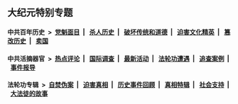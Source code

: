 ## 大纪元特别专题

#### 中共百年历史 &nbsp;>&nbsp; [党魁面目](indexes/nf1176107/README.md?05290430) &nbsp;| &nbsp; [杀人历史](indexes/nf1176106/README.md?05290430) &nbsp;| &nbsp; [破坏传统和道德](indexes/nf1176106/README.md?05290430) &nbsp;| &nbsp; [迫害文化精英](indexes/nf1176111/README.md?05290430) &nbsp;| &nbsp; [篡改历史](indexes/nf1176115/README.md?05290430) &nbsp;| &nbsp; [卖国](indexes/nf1176117/README.md?05290430) 

#### 中共活摘器官 &nbsp;>&nbsp; [热点评论](indexes/nf5879/README.md?05290430) &nbsp;| &nbsp; [国际调查](indexes/nf5947/README.md?05290430) &nbsp;| &nbsp; [最新活动](indexes/nf5883/README.md?05290430) &nbsp;| &nbsp; [法轮功遭遇](indexes/nf5881/README.md?05290430) &nbsp;| &nbsp; [追查案例](indexes/nf5880/README.md?05290430) &nbsp;| &nbsp; [事件报导](indexes/nf5877/README.md?05290430) 

#### 法轮功专辑 &nbsp;>&nbsp; [自焚伪案](indexes/nf5562/README.md?05290430) &nbsp;| &nbsp; [迫害真相](indexes/nf4379/README.md?05290430) &nbsp;| &nbsp; [历史事件回顾](indexes/nf5793/README.md?05290430) &nbsp;| &nbsp; [真相特辑](indexes/nf4389/README.md?05290430) &nbsp;| &nbsp; [社会支持](indexes/nf4386/README.md?05290430) &nbsp;| &nbsp; [大法徒的故事](indexes/nf1147481/README.md?05290430) 


